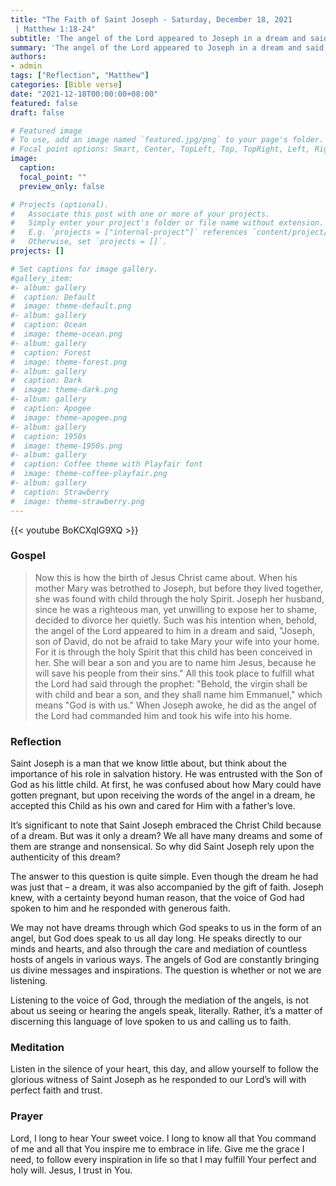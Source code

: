 ```yaml
---
title: "The Faith of Saint Joseph - Saturday, December 18, 2021
 | Matthew 1:18-24"
subtitle: 'The angel of the Lord appeared to Joseph in a dream and said, “Joseph, son of David, do not be afraid to take Mary your wife into your home.  For it is through the Holy Spirit that this child has been conceived in her.  She will bear a son and you are to name him Jesus, because he will save his people from their sins.”'
summary: 'The angel of the Lord appeared to Joseph in a dream and said, “Joseph, son of David, do not be afraid to take Mary your wife into your home.  For it is through the Holy Spirit that this child has been conceived in her.  She will bear a son and you are to name him Jesus, because he will save his people from their sins.”'
authors:
- admin
tags: ["Reflection", "Matthew"]
categories: [Bible verse]
date: "2021-12-18T00:00:00+08:00"
featured: false
draft: false

# Featured image
# To use, add an image named `featured.jpg/png` to your page's folder.
# Focal point options: Smart, Center, TopLeft, Top, TopRight, Left, Right, BottomLeft, Bottom, BottomRight
image:
  caption:
  focal_point: ""
  preview_only: false

# Projects (optional).
#   Associate this post with one or more of your projects.
#   Simply enter your project's folder or file name without extension.
#   E.g. `projects = ["internal-project"]` references `content/project/deep-learning/index.md`.
#   Otherwise, set `projects = []`.
projects: []

# Set captions for image gallery.
#gallery_item:
#- album: gallery
#  caption: Default
#  image: theme-default.png
#- album: gallery
#  caption: Ocean
#  image: theme-ocean.png
#- album: gallery
#  caption: Forest
#  image: theme-forest.png
#- album: gallery
#  caption: Dark
#  image: theme-dark.png
#- album: gallery
#  caption: Apogee
#  image: theme-apogee.png
#- album: gallery
#  caption: 1950s
#  image: theme-1950s.png
#- album: gallery
#  caption: Coffee theme with Playfair font
#  image: theme-coffee-playfair.png
#- album: gallery
#  caption: Strawberry
#  image: theme-strawberry.png
---
```


{{< youtube BoKCXqIG9XQ >}}

### Gospel
> Now this is how the birth of Jesus Christ came about. When his mother Mary was betrothed to Joseph, but before they lived together, she was found with child through the holy Spirit. Joseph her husband, since he was a righteous man, yet unwilling to expose her to shame, decided to divorce her quietly. Such was his intention when, behold, the angel of the Lord appeared to him in a dream and said, "Joseph, son of David, do not be afraid to take Mary your wife into your home. For it is through the holy Spirit that this child has been conceived in her. She will bear a son and you are to name him Jesus, because he will save his people from their sins." All this took place to fulfill what the Lord had said through the prophet: "Behold, the virgin shall be with child and bear a son, and they shall name him Emmanuel," which means "God is with us." When Joseph awoke, he did as the angel of the Lord had commanded him and took his wife into his home.


### Reflection
Saint Joseph is a man that we know little about, but think about the importance of his role in salvation history.  He was entrusted with the Son of God as his little child.  At first, he was confused about how Mary could have gotten pregnant, but upon receiving the words of the angel in a dream, he accepted this Child as his own and cared for Him with a father’s love.

It’s significant to note that Saint Joseph embraced the Christ Child because of a dream.  But was it only a dream?  We all have many dreams and some of them are strange and nonsensical.  So why did Saint Joseph rely upon the authenticity of this dream?

The answer to this question is quite simple.  Even though the dream he had was just that – a dream, it was also accompanied by the gift of faith.  Joseph knew, with a certainty beyond human reason, that the voice of God had spoken to him and he responded with generous faith.

We may not have dreams through which God speaks to us in the form of an angel, but God does speak to us all day long.  He speaks directly to our minds and hearts, and also through the care and mediation of countless hosts of angels in various ways.  The angels of God are constantly bringing us divine messages and inspirations.  The question is whether or not we are listening.

Listening to the voice of God, through the mediation of the angels, is not about us seeing or hearing the angels speak, literally.  Rather, it’s a matter of discerning this language of love spoken to us and calling us to faith.  

### Meditation
Listen in the silence of your heart, this day, and allow yourself to follow the glorious witness of Saint Joseph as he responded to our Lord’s will with perfect faith and trust.

### Prayer
Lord, I long to hear Your sweet voice.  I long to know all that You command of me and all that You inspire me to embrace in life.  Give me the grace I need, to follow every inspiration in life so that I may fulfill Your perfect and holy will.  Jesus, I trust in You.
